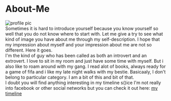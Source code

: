 # About-Me

![profile pic](https://dyn.web.whatsapp.com/pp?e=https%3A%2F%2Fpps.whatsapp.net%2Fv%2Ft61.11540-24%2F30819199_367709447069551_8968344532450017280_n.jpg%3Foe%3D5AF83FFB%26oh%3Dc8cb306f628ecb32addabe91c198f493&t=l&u=919962824394%40c.us&i=1524683566)  
Sometimes it is hard to introduce yourself because you know yourself so well that you do not know where to start with. Let me give a try to see what kind of image you have about me through my self-description. I hope that my impression about myself and your impression about me are not so different. Here it goes.  
I'm the kind of guy who has been called as both an introvert and an extrovert. I love to sit in my room and just have some time with myself. But i also like to roam around with my gang. I read alot of books, always ready for a game of fifa and i like my late night walks with my bestie. Basicaaly, I don't belong to particular category. I am a bit of this and bit of that.  
I doubt you will find anything interesting in my timeline s()ice I'm not really into facebook or other social networks but you can check it out here: [my timeline](https://www.facebook.com/profile.php?id=100010478928366)
